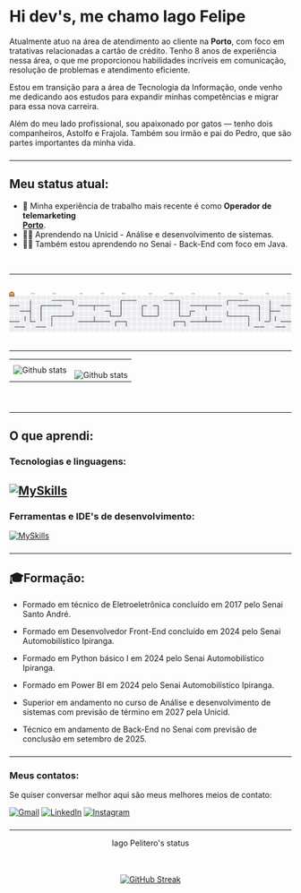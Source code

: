 # Hi dev's, me chamo Iago Felipe

<p align="left">
Atualmente atuo na área de atendimento ao cliente na <strong>Porto</strong>, com foco em tratativas relacionadas a cartão de crédito. Tenho 8 anos de experiência nessa área, o que me proporcionou habilidades incríveis em comunicação, resolução de problemas e atendimento eficiente.

Estou em transição para a área de Tecnologia da Informação, onde venho me dedicando aos estudos para expandir minhas competências e migrar para essa nova carreira.

Além do meu lado profissional, sou apaixonado por gatos — tenho dois companheiros, Astolfo e Frajola. Também sou irmão e pai do Pedro, que são partes importantes da minha vida.
</p>

###
---

## Meu status atual:

- 👷 Minha experiência de trabalho mais recente é como **Operador de telemarketing** \
[**Porto**](https://www.portoseguro.com.br/).
- 👨‍🏫 Aprendendo na Unicid - Análise e desenvolvimento de sistemas. 
- 👨‍🏫 Também estou aprendendo no Senai - Back-End com foco em Java.
<br/> 

---
<br>

<picture>
  <source media="(prefers-color-scheme: dark)" srcset="https://raw.githubusercontent.com/IagoPelitero/IagoPelitero/output/pacman-contribution-graph-dark.svg">
  <source media="(prefers-color-scheme: light)" srcset="https://raw.githubusercontent.com/IagoPelitero/IagoPelitero/output/pacman-contribution-graph.svg">
  <img alt="pacman contribution graph" src="https://raw.githubusercontent.com/IagoPelitero/IagoPelitero/output/pacman-contribution-graph.svg">
</picture>

###
---

<table>
  <tr>
    <td>
       <img align="left" src="https://github-readme-stats.vercel.app/api?username=IagoPelitero&show_icons=true&theme=radical" alt="Github stats" />
    </td>
    <td>
<br/>
<img align="left" src="https://github-readme-stats.vercel.app/api/top-langs/?username=IagoPelitero&layout=compact" alt="Github stats" />
 </td>
  </tr>
</table><br/>

### 
---


## O que aprendi:

### Tecnologias e linguagens:

[![MySkills](https://skillicons.dev/icons?i=html,css,js,java,py)](https://skillicons.dev)
---

### Ferramentas e IDE's de desenvolvimento:
[![MySkills](https://skillicons.dev/icons?i=git,github,figma,eclipse,npm,vscode)](https://skillicons.dev)

###
---

## 🎓Formação:
 - Formado em técnico de Eletroeletrônica concluído em 2017 pelo Senai Santo André.

 - Formado em Desenvolvedor Front-End concluído em 2024 pelo Senai Automobilístico Ipiranga.

 - Formado em Python básico I em 2024 pelo Senai Automobilístico Ipiranga.

 - Formado em Power BI em 2024 pelo Senai Automobilístico Ipiranga.

 - Superior em andamento no curso de Análise e desenvolvimento de sistemas com previsão de término em 2027 pela Unicid.

- Técnico em andamento de Back-End no Senai com previsão de conclusão em setembro de 2025.

###
---

### Meus contatos: 

Se quiser conversar melhor aqui são meus melhores meios de contato:

<p align="left">
  <a href="https://mail.google.com/mail/?view=cm&fs=1&to=p.iago.ip@gmail.com" title="Gmail">
  <img src="https://img.shields.io/badge/-Gmail-FF0000?style=flat-square&labelColor=FF0000&logo=gmail&logoColor=white&link=LINK-DO-SEU-GMAIL" alt="Gmail"/></a>
   <a align="center" href="https://www.linkedin.com/in/iagopelitero/" target="_blank">
  <img src="https://img.shields.io/badge/-Linkedin-0e76a8?style=flat-square&logo=Linkedin&logoColor=white&link=LINK-DO-SEU-LINKEDIN" alt="LinkedIn"/></a>
 <a align="center" href="https://www.instagram.com/iagopelitero/" target="_blank">
  <img src="https://img.shields.io/badge/-Instagram-DF0174?style=flat-square&labelColor=DF0174&logo=instagram&logoColor=white&link=LINK-DO-SEU-INSTAGRAM" alt="Instagram"/></a>
</p>

###
---

<p align="center">
  Iago Pelitero's status
</p>
<br><br>
<div align="center">
  <a href="#">
    <img src="https://github-readme-streak-stats.herokuapp.com?user=IagoPelitero&theme=transparent&hide_border=true&locale=pt_BR&exclude_days=Sun%2CSat&card_width=560" alt="GitHub Streak">
  </a>
</div>

<br><br>
